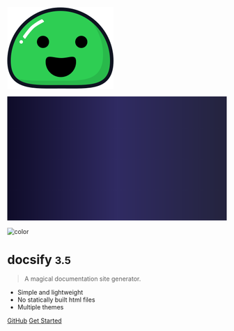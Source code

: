 <!-- _coverpage.md -->

![logo](_media/icon.svg)

<!-- background image -->

![](_media/bg.png)

<!-- background color -->

![color](#f0f0f0)

# docsify <small>3.5</small>

> A magical documentation site generator.

- Simple and lightweight
- No statically built html files
- Multiple themes

[GitHub](https://github.com/docsifyjs/docsify/)
[Get Started](./README.me)